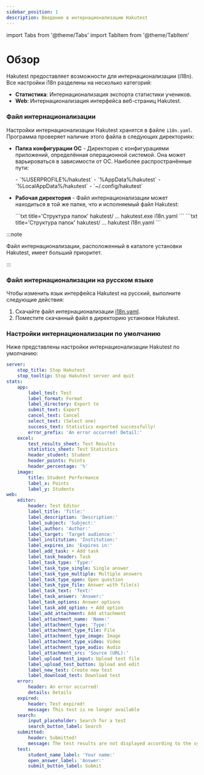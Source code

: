 ```yaml
---
sidebar_position: 1
description: Введение в интернационализацию Hakutest
---
```


import Tabs from '@theme/Tabs'
import TabItem from '@theme/TabItem'

# Обзор

Hakutest предоставляет возможности для интернационализации (i18n). Все настройки i18n разделены на несколько категорий:

-   **Статистика**: Интернационализация экспорта статистики учеников.
-   **Web**: Интернационализация интерфейса веб-страниц Hakutest.

### Файл интернационализации

Настройки интернационализации Hakutest хранятся в файле `i18n.yaml`. Программа проверяет наличие этого файла в следующих директориях:

-   **Папка конфигурации ОС** - Директория с конфигурациями приложений, определённая операционной системой. Она может варьироваться в зависимости от ОС. Наиболее распространённые пути:

    <Tabs>
        <TabItem value="windows" label="Windows" default>
            -   `%USERPROFILE%/hakutest`
            -   `%AppData%/hakutest`
            -   `%LocalAppData%/hakutest`
        </TabItem>
        <TabItem value="unix" label="Linux/macOS">
            -   `~/.config/hakutest`
        </TabItem>
    </Tabs>

-   **Рабочая директория** - Файл интернационализации может находиться в той же папке, что и исполняемый файл Hakutest:

    <Tabs>
        <TabItem value="windows" label="Windows" default>
            ```txt title='Структура папок'
            hakutest/
                ...
                hakutest.exe
                i18n.yaml
            ```
        </TabItem>
        <TabItem value="unix" label="Linux/macOS">
            ```txt title='Структура папок'
            hakutest/
                ...
                hakutest
                i18n.yaml
            ```
        </TabItem>
    </Tabs>

:::note

Файл интернационализации, расположенный в каталоге установки Hakutest, имеет больший приоритет.

:::

### Файл интернационализации на русском языке

Чтобы изменить язык интерфейса Hakutest на русский, выполните следующие действия:

1. Скачайте файл интернационализации [i18n.yaml](pathname:///files/i18n/ru/i18n.yaml).
2. Поместите скачанный файл в директорию установки Hakutest.

### Настройки интернационализации по умолчанию

Ниже представлены настройки интернационализации Hakutest по умолчанию:

```yaml title="i18n.yaml"
server:
    stop_title: Stop Hakutest
    stop_tooltip: Stop Hakutest server and quit
stats:
    app:
        label_test: Test
        label_format: Format
        label_directory: Export to
        submit_text: Export
        cancel_text: Cancel
        select_text: (Select one)
        success_text: Statistics exported successfully!
        error_prefix: 'An error occurred! Detail:'
    excel:
        test_results_sheet: Test Results
        statistics_sheet: Test Statistics
        header_student: Student
        header_points: Points
        header_percentage: '%'
    image:
        title: Student Performance
        label_x: Points
        label_y: Students
web:
    editor:
        header: Test Editor
        label_title: 'Title:'
        label_description: 'Description:'
        label_subject: 'Subject:'
        label_author: 'Author:'
        label_target: 'Target audience:'
        label_institution: 'Institution:'
        label_expires_in: 'Expires in:'
        label_add_task: + Add task
        label_task_header: Task
        label_task_type: 'Type:'
        label_task_type_single: Single answer
        label_task_type_multiple: Multiple answers
        label_task_type_open: Open question
        label_task_type_file: Answer with file(s)
        label_task_text: 'Text:'
        label_task_answer: 'Answer:'
        label_task_options: Answer options
        label_task_add_option: + Add option
        label_add_attachment: Add attachment
        label_attachment_name: 'Name:'
        label_attachment_type: 'Type:'
        label_attachment_type_file: File
        label_attachment_type_image: Image
        label_attachment_type_video: Video
        label_attachment_type_audio: Audio
        label_attachment_src: 'Source (URL):'
        label_upload_test_input: Upload test file
        label_upload_test_button: Upload and edit
        label_new_test: Create new test
        label_download_test: Download test
    error:
        header: An error occurred!
        details: Details
    expired:
        header: Test expired!
        message: This test is no longer available
    search:
        input_placeholder: Search for a test
        search_button_label: Search
    submitted:
        header: Submitted!
        message: The test results are not displayed according to the system settings
    test:
        student_name_label: 'Your name:'
        open_answer_label: 'Answer:'
        submit_button_label: Submit
```
